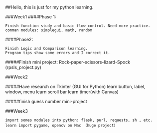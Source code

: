 ##Hello, this is just for my python learning.

###Week1
####Phase 1:

    Finish function study and basic flow control. Need more practice.
    comman modules: simplegui, math, random

####Phase2:  

    Finish Logic and Comparison learning.
    Program tips show some errors and I correct it.

#####Finish mini project: Rock-paper-scissors-lizard-Spock (rpsls_project.py)

###Week2

#####Have research on Tkinter (GUI for Python)
    learn button, label, window, menu
    learn scroll bar
    learn timer(with Canvas)

#####finish guess number mini-project

###Week3
    
    import somes modules into python: flask, purl, requests, sh , etc.
    learn import pygame, opencv on Mac （huge project）
    
	
